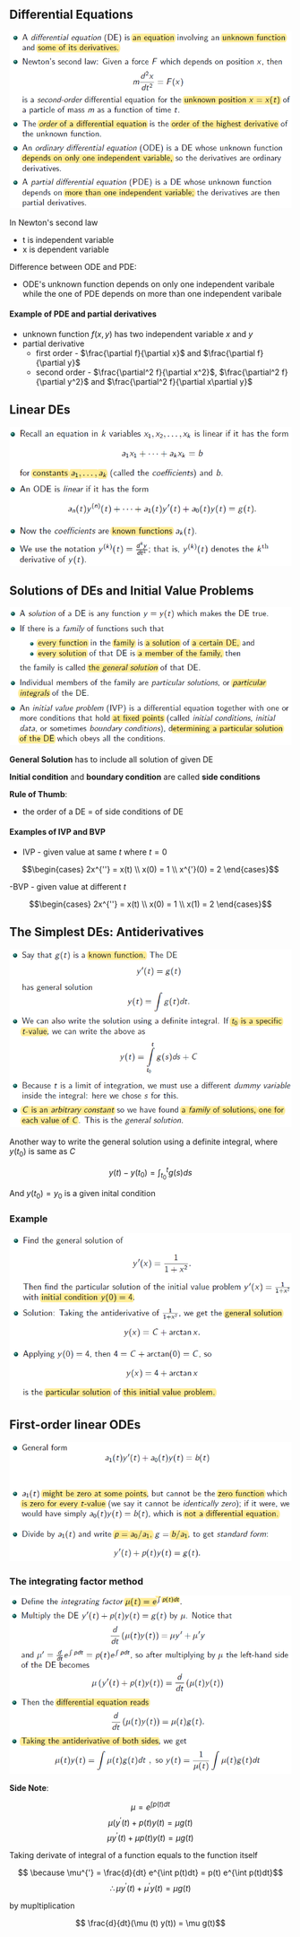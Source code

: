 <head>
    <script src="https://cdn.mathjax.org/mathjax/latest/MathJax.js?config=TeX-AMS-MML_HTMLorMML" type="text/javascript"></script>
    <script type="text/x-mathjax-config">
        MathJax.Hub.Config({
            tex2jax: {
            skipTags: ['script', 'noscript', 'style', 'textarea', 'pre'],
            inlineMath: [['$','$']]
            }
        });
    </script>
</head>

## Differential Equations

![](img_1.png)

In Newton's second law
- t is independent variable
- x is dependent variable

Difference between ODE and PDE:
- ODE's unknown function depends on only one independent varibale while the one of PDE depends on more than one independent varibale

#### Example of PDE and partial derivatives
- unknown function $f(x,y)$ has two independent variable $x$ and $y$
- partial derivative
	- first order - $\frac{\partial f}{\partial x}$ and $\frac{\partial f}{\partial y}$
	- second order - $\frac{\partial^2 f}{\partial x^2}$, $\frac{\partial^2 f}{\partial y^2}$ and $\frac{\partial^2 f}{\partial x\partial y}$ 

## Linear DEs

![](img_2.png)

## Solutions of DEs and Initial Value Problems

![](img_3.png)

**General Solution** has to include all solution of given DE

**Initial condition** and **boundary condition** are called **side conditions** 

**Rule of Thumb**:
- the order of a DE $=$ of side conditions of DE

#### Examples of IVP and BVP

- IVP - given value at same $t$ where $t = 0$

$$\begin{cases}
2x^{''} = x(t) \\
x(0) = 1 \\
x^{'}(0) = 2
\end{cases}$$

-BVP - given value at different $t$

$$\begin{cases}
2x^{''} = x(t) \\
x(0) = 1 \\
x(1) = 2
\end{cases}$$

## The Simplest DEs: Antiderivatives

![](img_4.png)

Another way to write the general solution using a definite integral, where $y(t_0)$ is same as $C$

$$y(t) - y(t_0) = \int_{t_0}^{t} g(s)ds$$

And $y(t_0) = y_0$ is a given inital condition

### Example

![](img_5.png)

## First-order linear ODEs

![](img_6.png)

### The integrating factor method

![](img_7.png)

**Side Note**:

$$ \mu = e^{\int p(t)dt}$$
$$ \mu (y^{'}(t) + p(t)y(t) = \mu g(t) $$
$$ \mu y^{'}(t) + \mu p(t)y(t) = \mu g(t)$$

Taking derivate of integral of a function equals to the function itself

$$ \because \mu^{'} = \frac{d}{dt} e^{\int p(t)dt} = p(t) e^{\int p(t)dt}$$
$$ \therefore \mu y^{'}(t) + \mu^{'}y(t) = \mu g(t) $$

by mupltiplication

$$ \frac{d}{dt}(\mu (t) y(t)) = \mu g(t)$$
